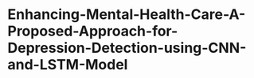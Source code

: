 # Enhancing-Mental-Health-Care-A-Proposed-Approach-for-Depression-Detection-using-CNN-and-LSTM-Model